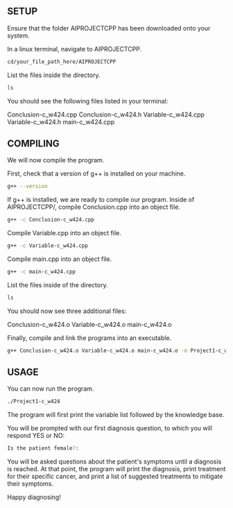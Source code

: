 ## SETUP

Ensure that the folder AIPROJECTCPP has been downloaded onto your system. 

In a linux terminal, navigate to AIPROJECTCPP. 

```bash
cd/your_file_path_here/AIPROJECTCPP
```

List the files inside the directory.

```bash
ls
```

You should see the following files listed in your terminal: 

Conclusion-c_w424.cpp
Conclusion-c_w424.h
Variable-c_w424.cpp
Variable-c_w424.h
main-c_w424.cpp

## COMPILING

We will now compile the program.

First, check that a version of g++ is installed on your machine.

```bash
g++ --version
```

If g++ is installed, we are ready to compile our program. Inside of AIPROJECTCPP/, compile Conclusion.cpp into an object file.

```bash
g++ -c Conclusion-c_w424.cpp
```

Compile Variable.cpp into an object file.

```bash
g++ -c Variable-c_w424.cpp
```

Compile main.cpp into an object file.

```bash
g++ -c main-c_w424.cpp
```

List the files inside of the directory. 

```bash
ls
```

You should now see three additional files: 

Conclusion-c_w424.o
Variable-c_w424.o
main-c_w424.o

Finally, compile and link the programs into an executable.

```bash
g++ Conclusion-c_w424.o Variable-c_w424.o main-c_w424.o -o Project1-c_w424
```

## USAGE

You can now run the program.

```bash
./Project1-c_w424
```

The program will first print the variable list followed by the knowledge base. 

You will be prompted with our first diagnosis question, to which you will respond YES or NO: 

```bash
Is the patient female?: 
```

You will be asked questions about the patient's symptoms until a diagnosis is reached. At that point, the program will print the diagnosis, print treatment for their specific cancer, and print a list of suggested treatments to mitigate their symptoms.

Happy diagnosing!